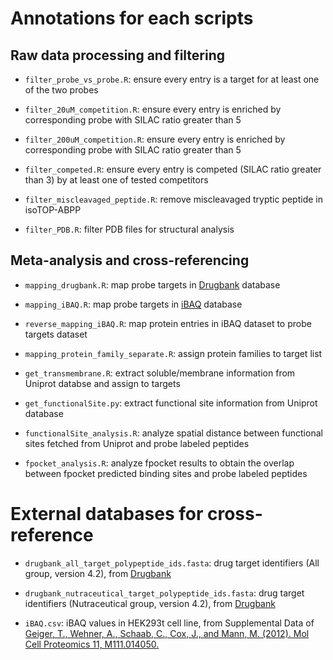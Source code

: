 # Annotations for each scripts

## Raw data processing and filtering

* `filter_probe_vs_probe.R`: ensure every entry is a target for at least one of the two probes

* `filter_20uM_competition.R`: ensure every entry is enriched by corresponding probe with SILAC ratio greater than 5

* `filter_200uM_competition.R`: ensure every entry is enriched by corresponding probe with SILAC ratio greater than 5

* `filter_competed.R`: ensure every entry is competed (SILAC ratio greater than 3) by at least one of tested competitors

* `filter_miscleavaged_peptide.R`: remove miscleavaged tryptic peptide in isoTOP-ABPP 

* `filter_PDB.R`: filter PDB files for structural analysis

## Meta-analysis and cross-referencing

* `mapping_drugbank.R`: map probe targets in [Drugbank](https://www.drugbank.ca/) database

* `mapping_iBAQ.R`: map probe targets in [iBAQ](http://www.mcponline.org/content/11/3/M111.014050.long) database

* `reverse_mapping_iBAQ.R`: map protein entries in iBAQ dataset to probe targets dataset

* `mapping_protein_family_separate.R`: assign protein families to target list

* `get_transmembrane.R`: extract soluble/membrane information from Uniprot databse and assign to targets

* `get_functionalSite.py`: extract functional site information from Uniprot database

* `functionalSite_analysis.R`: analyze spatial distance between functional sites fetched from Uniprot and probe labeled peptides

* `fpocket_analysis.R`: analyze fpocket results to obtain the overlap between fpocket predicted binding sites and probe labeled peptides

# External databases for cross-reference

* `drugbank_all_target_polypeptide_ids.fasta`: drug target identifiers (All group, version 4.2), from [Drugbank](https://www.drugbank.ca/)

* `drugbank_nutraceutical_target_polypeptide_ids.fasta`: drug target identifiers (Nutraceutical group, version 4.2), from [Drugbank](https://www.drugbank.ca/)

* `iBAQ.csv`: iBAQ values in HEK293t cell line, from Supplemental Data of [Geiger, T., Wehner, A., Schaab, C., Cox, J., and Mann, M. (2012). Mol Cell Proteomics 11, M111.014050.](http://www.mcponline.org/content/11/3/M111.014050.long)